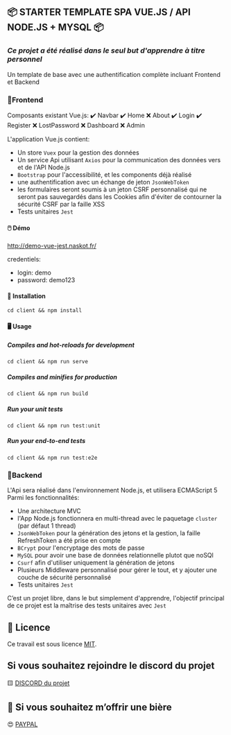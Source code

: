 
## 📦 STARTER TEMPLATE SPA VUE.JS / API NODE.JS + MYSQL 📦

### *Ce projet a été réalisé dans le seul but d'apprendre à titre personnel*
Un template de base avec une authentification complète incluant Frontend et Backend

### 📝Frontend
Composants existant Vue.js:
✔️ Navbar
✔️ Home
❌ About
✔️ Login
✔️ Register
❌ LostPassword
❌ Dashboard
❌ Admin

L'application Vue.js contient:
- Un store ``Vuex`` pour la gestion des données
- Un service Api utilisant ``Axios`` pour la communication des données vers et de l'API Node.js
- ``Bootstrap`` pour l'accessibilité, et les components déjà réalisé
- une authentification avec un échange de jeton ``JsonWebToken``
- les formulaires seront soumis à un jeton CSRF personnalisé qui ne seront pas sauvegardés dans les Cookies afin d'éviter de contourner la sécurité CSRF par la faille XSS
- Tests unitaires ``Jest``

#### 🖱️ Démo
http://demo-vue-jest.naskot.fr/

credentiels:
- login: demo
- password: demo123


#### 💾 Installation
```
cd client && npm install
```

#### 🖥️ Usage
##### Compiles and hot-reloads for development
```
cd client && npm run serve
```

##### Compiles and minifies for production
```
cd client && npm run build
```

##### Run your unit tests
```
cd client && npm run test:unit
```

##### Run your end-to-end tests
```
cd client && npm run test:e2e
```

### 📝Backend
L'Api sera réalisé dans l'environnement Node.js, et utilisera ECMAScript 5
Parmi les fonctionnalités:
- Une architecture MVC
- l'App Node.js fonctionnera en multi-thread avec le paquetage ``cluster`` (par défaut 1 thread)
- ``JsonWebToken`` pour la génération des jetons et la gestion, la faille RefreshToken a été prise en compte
- ``BCrypt`` pour l'encryptage des mots de passe
- ``MySQL`` pour avoir une base de données relationnelle plutot que noSQl
- ``Csurf`` afin d'utiliser uniquement la génération de jetons
- Plusieurs Middleware personnalisé pour gérer le tout, et y ajouter une couche de sécurité personnalisé
- Tests unitaires ``Jest``

C’est un projet libre, dans le but simplement d'apprendre, l'objectif principal de ce projet est la maîtrise des tests unitaires avec ``Jest``


## 🔖 Licence
Ce travail est sous licence [MIT](/LICENSE.md).


## Si vous souhaitez rejoindre le discord du projet
🟨 [DISCORD du projet](https://discord.gg/257rUb9)


## 🍺 Si vous souhaitez m’offrir une bière
😍 [PAYPAL](https://www.paypal.com/paypalme/Julien06100?locale.x=fr_FR)
